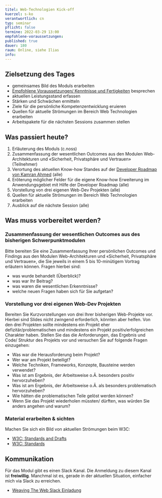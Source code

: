 ```yaml
---
titel: Web-Technologien Kick-off 
kuerzel: s-ko
verantwortlich: cn
typ: seminar
pflicht: false
termine: 2022-03-29 13:00
empfohlene-voraussetzungen: 
published: true
dauer: 180
raum: Online, siehe Ilias
info: 
---
```



## Zielsetzung des Tages
- gemeinsames Bild des Moduls erarbeiten
- [Empfohlene Voraussetzungen/ Kenntnisse und Fertigkeiten](/mi-master-wtw/empfohlene-voraussetzungen/) besprechen
- aktuellen Leistungsstand erfassen
- Stärken und Schwächen ermitteln
- Ziele für die persönliche Kompetenzentwicklung eruieren
- Quellen für aktuelle Strömungen im Bereich Web Technologien erarbeiten
- Arbeitspakete für die nächsten Sessions zusammen stellen

## Was passiert heute?

1. Erläuterung des Moduls (c.noss)
2. Zusammenfassung der wesentlichen Outcomes aus den Modulen Web-Architekturen und «Sicherheit, Privatsphäre und Vertrauen» (Teilnehmer)
3. Verortung des aktuellen Know-how Standes auf der [Developer Roadmap von Kamran Ahmed](https://roadmap.sh/) (alle)
4. Eröterung möglicher Felder für die eigene Know-how Erweiterung im Anwendungsgebiet mit Hilfe der Developer Roadmap (alle)
5. Vorstellung von drei eigenen Web-Dev Projekten (alle)
5. Quellen für aktuelle Strömungen im Bereich Web Technologien erarbeiten
6. Ausblick auf die nächste Session (alle)
<!-- 7. Vorstellung des [«Beiboot» Projekts](https://classroom.github.com/a/dZI7lhjO) und dem zugehörigen [Issue](https://github.com/mi-classroom/mi-master-wt-beiboot-2021/issues/1) -->

## Was muss vorbereitet werden?

### Zusammenfassung der wesentlichen Outcomes aus des bisherigen Schwerpunktmodulen
Bitte bereiten Sie eine Zusammenfassung Ihrer persönlichen Outcomes und Findings aus den Modulen Web-Architekturen und «Sicherheit, Privatsphäre und Vertrauen», die Sie jeweils in einem 5 bis 10-minütigem Vortrag erläutern können. Fragen hierbei sind:
- was wurde behandelt (Überblick)?
- was war Ihr Beitrag?
- was waren die wesentlichen Erkenntnisse?
- welche neuen Fragen haben sich für Sie aufgetan?

### Vorstellung vor drei eigenen Web-Dev Projekten

Bereiten Sie Kurzvorstellungen von drei Ihrer bisherigen Web-Projekte vor. Hierbei sind Slides nicht zwingend erforderlich, könnten aber helfen. Von den drei Projekten sollte mindestens ein Projekt eher defizitär/problematischen und mindestens ein Projekt positiv/erfolgreichen Charakter haben. Stellen Sie das die Anforderungen, das Ergebnis und Code/ Struktur des Projekts vor und versuchen Sie auf folgende Fragen einzugehen:
- Was war die Herausforderung beim Projekt?
- Wer war am Projekt beteiligt?
- Welche Techniken, Frameworks, Konzepte, Bausteine werden verwendet?
- Was ist am Ergebnis, der Arbeitsweise o.Ä. besonders positiv hervorzuheben?
- Was ist am Ergebnis, der Arbeitsweise o.Ä. als besonders problematisch hervorzuheben?
- Wie hätten die problematischen Teile gelöst werden können?
- Wenn Sie das Projekt wiederholen müssten/ dürften, was würden Sie anders angehen und warum?

### Material erarbeiten & sichten

<!--Bitte sichten Sie schon mal das Material für die nächsten Sessions. Schärfen Sie Ihre Sicht auf das Thema «Website Performance»:
- [Fast load times](https://web.dev/fast/) -->

Machen Sie sich ein Bild von aktuellen Strömungen beim W3C:
- [W3C: Standards and Drafts](https://www.w3.org/TR/)
- [W3C: Standards](https://www.w3.org/standards/)

## Kommunikation

Für das Modul gibt es einen Slack Kanal. Die Anmeldung zu diesem Kanal ist **freiwillig**. Manchmal ist es, gerade in der aktuellen Situation, einfacher mich via Slack zu erreichen.
- [Weaving The Web Slack Einladung](https://join.slack.com/t/weavingthewebgruppe/shared_invite/zt-oyj4usmq-04XhRCt0UB5Cq~vmVAYibA)
